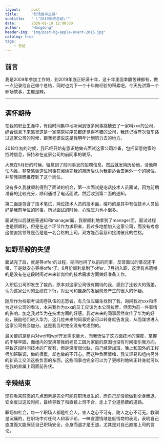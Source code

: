 ```yaml
---
layout:     post
title:      "职场故事之辣"
subtitle:   " \"2019年终总结\""
date:       2020-01-19 12:00:00
author:     "Hangdong"
header-img: "img/post-bg-apple-event-2015.jpg"
catalog: true
tags:
    - 总结
---
```



## 前言

我是2009年参加工作的，到2019年底正好满十年，这十年里面幸酸苦辣都有，做一点记录给自己做个总结，同时也为下一个十年做经验的积累吧。今天先讲第一个职场故事，主题是辣。

---

## 满怀期待

在我的职业生涯中，有段时间集中地听闻到很多同事跳槽去了一家叫xxx的公司，综合信息下来感觉这是一家南京程序员都还觉得不错的公司，我还记得有次驱车路过这家公司的时候，跟我老婆说这是我明年计划努力去的地方。

2018年初的时候，我已经开始有意识地做去面试这家公司准备，包括留意他家的招聘信息，保持和在这家公司的前同事的联系。

大概在5月份的时候，留意到了前同事发的招聘信息，然后就发简历给他，请他帮忙内推，非常感谢这位同事在阅读完我的简历后认为我更适合去另外一个的岗位，并帮我转而推荐到了这个岗位。

没有多久我就顺利得到了面试的机会，第一次面试是电话技术人员面试，因为前期准备的比较充分，顺利通过了电话面试，然后收到第二面的通知。

第二面是包含了技术笔试，两位技术人员的技术面，碰巧的是其中有位技术人员恰好是我前单位的同事，所以面试的时候，心理压力也小很多。

面试完以后就是等通知和manager面，我很顺利地拿到了manager面，面试过程也是很顺利，但是在这个环节作为求职者，我过多地想加入这家公司，而没有考虑这位直接领导是否是是一名合格的上司，双方能否容忍和接纳彼此的性格。

## 如野草般的失望

面试完了后，就是等offer的过程，期间也问了以前的同事，反馈面试的情况还不错，于是就安心等待offer了。6月份顺利拿到了offer，7月初入职，这里有点遗憾的是没有在这段时间对未来新岗位的技术需求方面做好准备工作。

入职后公司即发生了裁员，原本对这家公司很有期待的我，感到了比较大的落差，认为这家公司的业绩在下行，对公司和自身的发展前景产生的很大的怀疑。

随后作为校招考试阅卷队伍的志愿者，有几位应届生找到了我，询问我对xxx和华为这些公司的看法，本来我作为xxx的员工应该为本公司拉票，但因为前一件事情的影响，加之我对华为在技术方面的好感，我对未来的同事居然宣传了华为的好处，鼓励他们进入华为，这几位未来的同事完全可以转身就告发我，从而谋求进入这家公司机会加分。这是我当时完全没有考虑到的。

最关键的是组内对wcf和wpf开发需求量大，而我低估了这方面技术的深度，掌握的不够牢固，而组内的安排带我的老员工因为家庭的原因也没有时间指引我方向，导致这段时间技术的广度有，但是深度很欠缺，自己经常加班，晚上和国外的工程师加班联调，做的很累，却也做的不开心。而这种负面情绪，我又轻易和组内另外的新员工交流这些负面的东西，这些同事也完全可以为了更顺利地转正转身就可以在我的直属上司面前告状。

## 辛辣结束

现在看来前面的几点因素是完全可能在职场发生的，而自己却没能做到全身而退，安全度过这段时间，最终导致了和直接上司不合，走上了分道扬镳的道路。

职场如社会，每一个职场人都是社会人，害人之心不可有，防人之心不可无。教训是沉痛的，在职场中对任何人和事评论，一味宣泄情绪是低情商的表现，表明自己态度而又能保证自己职场安全，全身而退才是王道，尤其是对自己直接上司的言论。

---



